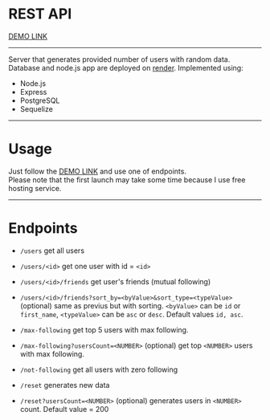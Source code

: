 # REST API 

[DEMO LINK](https://grandsoft-test-app.onrender.com/)

<hr />

Server that generates provided number of users with random data.
Database and node.js app are deployed on [render](https://render.com/).
Implemented using:
  - Node.js
  - Express
  - PostgreSQL
  - Sequelize
  
<hr />

# Usage
Just follow the [DEMO LINK](https://grandsoft-test-app.onrender.com/) and use one of endpoints.\
Please note that the first launch may take some time because I use free hosting service.

<hr />

# Endpoints
  - `/users` get all users
  - `/users/<id>` get one user with id = `<id>`
  - `/users/<id>/friends` get user's friends (mutual following)
  - `/users/<id>/friends?sort_by=<byValue>&sort_type=<typeValue>` (optional) same as previus but with sorting. `<byValue>` can be `id` or `first_name`, `<typeValue>` can be `asc` or `desc`. Default values `id, asc`.
  
  - `/max-following` get top 5 users with max following.
  - `/max-following?usersCount=<NUMBER>` (optional) get top `<NUMBER>` users with max following.
  
  - `/not-following` get all users with zero following
  
  - `/reset` generates new data
  - `/reset?usersCount=<NUMBER>` (optional) generates users in `<NUMBER>` count. Default value = 200
  
